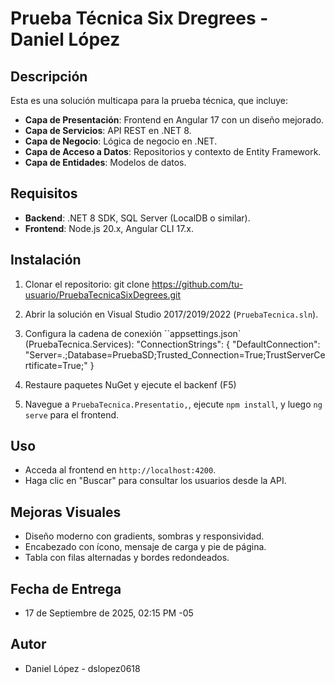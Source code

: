 # Prueba Técnica Six Dregrees - Daniel López

## Descripción
Esta es una solución multicapa para la prueba técnica, que incluye:
- **Capa de Presentación**: Frontend en Angular 17 con un diseño mejorado.
- **Capa de Servicios**: API REST en .NET 8.
- **Capa de Negocio**: Lógica de negocio en .NET.
- **Capa de Acceso a Datos**: Repositorios y contexto de Entity Framework.
- **Capa de Entidades**: Modelos de datos.

## Requisitos
- **Backend**: .NET 8 SDK, SQL Server (LocalDB o similar).
- **Frontend**: Node.js 20.x, Angular CLI 17.x.

## Instalación
1. Clonar el repositorio:
git clone https://github.com/tu-usuario/PruebaTecnicaSixDegrees.git

2. Abrir la solución en Visual Studio 2017/2019/2022 (`PruebaTecnica.sln`).
3. Configura la cadena de conexión ``appsettings.json` (PruebaTecnica.Services):
"ConnectionStrings": {
  "DefaultConnection": "Server=.;Database=PruebaSD;Trusted_Connection=True;TrustServerCertificate=True;"
}
4. Restaure paquetes NuGet y ejecute el backenf (F5)
5. Navegue a `PruebaTecnica.Presentatio,`, ejecute `npm install`, y luego `ng serve` para el frontend.

## Uso
- Acceda al frontend en `http://localhost:4200`.
- Haga clic en "Buscar" para consultar los usuarios desde la API.

## Mejoras Visuales
- Diseño moderno con gradients, sombras y responsividad.
- Encabezado con ícono, mensaje de carga y pie de página.
- Tabla con filas alternadas y bordes redondeados.

## Fecha de Entrega
- 17 de Septiembre de 2025, 02:15 PM -05

## Autor
- Daniel López - dslopez0618

